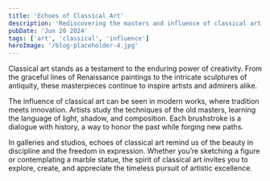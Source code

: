 ```yaml
---
title: 'Echoes of Classical Art'
description: 'Rediscovering the masters and influence of classical art'
pubDate: 'Jun 20 2024'
tags: ['art', 'classical', 'influence']
heroImage: '/blog-placeholder-4.jpg'
---
```



Classical art stands as a testament to the enduring power of creativity. From the graceful lines of Renaissance paintings to the intricate sculptures of antiquity, these masterpieces continue to inspire artists and admirers alike.

The influence of classical art can be seen in modern works, where tradition meets innovation. Artists study the techniques of the old masters, learning the language of light, shadow, and composition. Each brushstroke is a dialogue with history, a way to honor the past while forging new paths.

In galleries and studios, echoes of classical art remind us of the beauty in discipline and the freedom in expression. Whether you’re sketching a figure or contemplating a marble statue, the spirit of classical art invites you to explore, create, and appreciate the timeless pursuit of artistic excellence.
